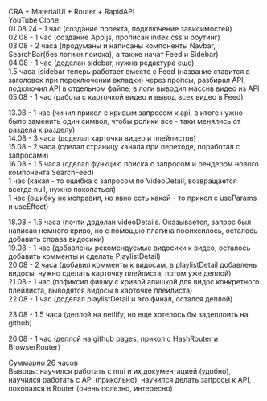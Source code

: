 CRA + MaterialUI + Router + RapidAPI  
YouTube Clone:  
01.08.24 - 1 час (создание проекта, подключение зависимостей)  
02.08 - 1 час (создание App.js, прописан index.css и роутинг)  
03.08 - 2 часа (продуманы и написаны компоненты Navbar, SearchBar(без логики поиска), а также начат Feed и Sidebar)  
04.08 - 1 час (доделан sidebar, нужна редактура еще)  
1.5 часа (sidebar теперь работает вместе с Feed (название ставится в заголовок при переключении вкладки) через пропсы, разбирал API, подключил API в отдельном файле, в логи выводил массив видео из API
05.08 - 1 час (работа с карточкой видео и вывод всех видео в Feed)  

13.08 - 1 час (чинил прикол с кривым запросом к api, в итоге нужно было заменить один символ, чтобы ролики все - таки менялись от раздела к разделу)  
14.08 - 3 часа (доделал карточки видео и плейлистов)  
15.08 - 2 часа (сделал страницу канала при переходе, поработал с запросами)  
16.08 - 1.5 часа (сделал функцию поиска с запросом и рендером нового компонента SearchFeed)  
1 час (какая - то ошибка с запросом по VideoDetail, возвращается всегда null, нужно покопаться)  
1 час (ошибку не исправил, но явно есть какой - то прикол с useParams и useEffect)  

18.08 - 1.5 часа (почти доделан videoDetails. Оказывается, запрос был написан немного криво, но с помощью плагина пофиксилось, осталось добавить справа видосики)  
19.08 - 1 час (добавлены рекомендуемые видосики к видео, осталось добавить комменты и сделать PlaylistDetail)  
20.08 - 2 часа (добавил комменты к видосам, в playlistDetail добавлены видосы, нужно сделать карточку плейлиста, потом уже деплой)  
21.08 - 1 час (пофиксил фишку с кривой апишкой для видос конкретного плейлиста, выводятся видосы в карточке плейлиста)  
22.08 - 1 час (доделал playlistDetail и это финал, остался деплой)  

23.08 - 1.5 часа (деплой на netlify, но еще хотелось бы задеплоить на github)  

26.08 - 1 час (деплой на github pages, прикол с HashRouter и BrowserRouter)  

Суммарно 26 часов  
Выводы: научился работать с mui и их документацией (удобно), научился работать с API (прикольно), научился делать запросы к API, покопался в Router (очень полезно, интересно)
